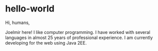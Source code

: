 # hello-world

Hi, humans,

Joelmir here! I like computer programming. I have worked with several languages in almost 25 years of professional experience. I am currently developing for the web using Java 2EE.
